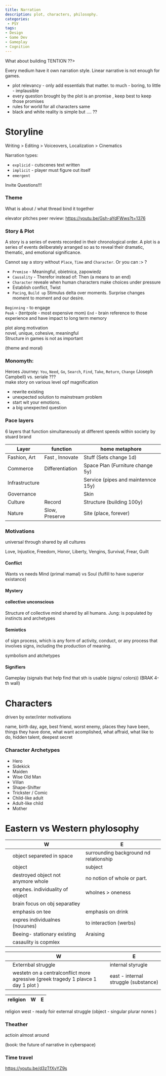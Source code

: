 ```yaml
---
title: Narration
description: plot, characters, philosophy.
categories:
 - PSY
tags:
- Design
- Game Dev
- Gameplay
- Cognition
---
```


What about building TENTION ??>


Every medium have it own narration style. Linear narrative is not enough for games.  

- plot relevancy - only add essentials that matter. to much - boring, to little - implausible
- every question brought by the plot is an promise , keep best to keep those promises
- rules for world for all characters same
- black and white reality is simple but .... ??

# Storyline

Writing > Editing > Voiceovers, Localization > Cinematics


Narration types:  
- `explicid` - cutscenes text written
- `implicit` - player must figure out itself
- `emergent`

Invite Questions!!!

### Theme
What is about / what thread bind it together

elevator pitches
peer review:  https://youtu.be/Gsh-aYdFWws?t=1376

### Story  & Plot
A story is a series of events recorded in their chronological order. A plot is a series of events deliberately arranged so as to reveal their dramatic, thematic, and emotional significance.

Cannot say a story without `Place`, `Time` and `Character`. Or you can :> ?

   - `Premise` -  Meaningful, obietnica, zapowiedz
   - `Causality` -  Therefor instead of: Then  (a means to an end)
   - `Character` reveale when human characters make choices under pressure
   -  Establish conflict, Twist
   - `Pacing`, `Build up` Stimulus delta over moments. Surprise changes moment to moment and our desire.




`Beginning` - to engage  
`Peak` -  (tentpole - most expensive mom)
`End` - brain reference to those experience and have impact to long term memory  


plot along motivation  
novel, unique, cohesive, meaningful  
Structure in games is not as important  

(theme and moral)

### Monomyth:
  Heroes Journey: `You`, `Need`, `Go`, `Search`, `Find`, `Take`, `Return`, `Change`  (Joseph Campbell)
  vs. seriale ???  
  make story on various level opf magnification   

  - rewrite existing
  - unexpected solution to mainstream problem
  - start wit your emotions.
  - a big unexpected question


### Pace layers
6 layers that function simultaneously at different speeds within society by stuard brand   


 Layer | function | home metaphore |
 | - | - | - |
Fashion, Art | Fast , Innovate | Stuff (Sets change 1d)
Commerce | Differentiation | Space Plan (Furniture change 5y)
Infrastructure | | Service (pipes and maintennce 15y)
Governance | | Skin
Culture | Record | Structure (building 100y)
Nature | Slow, Preserve | Site (place, forever)


###  Motivations
universal through shared by all cultures



Love, Injustice, Freedom, Honor, Liberty, Vengins,  Survival, Frear, Guilt


#### Conflict
Wants vs needs
Mind (primal mamal) vs Soul (fulfill to have superior existance)

#### Mystery


####  collective unconscious
Structure of collective mind shared by all humans. Jung: is populated by instincts and archetypes


#### Semiotics
of sign process, which is any form of activity, conduct, or any process that involves signs, including the production of meaning.

symbolism and atchetypes


#### Signifiers
Gameplay (signals that help find that sth is usable (signs/ colors)) (BRAK 4-th wall)



# Characters
driven by exter/inter motivations

name, birth day, age, best friend, worst enemy, places they have been, things they have done,  what want acomplished, what affraid, what like to do, hidden talent, deepest secret

### Character Archetypes
- Hero
- Sidekick
- Maiden
- Wise Old Man
- Villan
- Shape-Shifter
- Trickster / Comic
- Child-like adult
- Adult-like child
- Mother


# Eastern vs Western phylosophy


||W|E|
|---|---|---|
||object separeted in space| surrounding  background nd relationship
| | object | subject |
||destroyed object not anymore whole |no notion of whole or part.
||emphes. individuality of object| wholnes > oneness|
||brain focus on obj separatley |
||emphasis on tee | emphasis on drink
||expres individualnes (nouunes) | to interaction (werbs)
||Beeing- stationary existing | Araising |
||casaulity is copmlex|



||W|E|
|---|---|---|
||Externbal struggle|internal styrugle
||westetn on a centralconflict more agressive (greek tragedy 1 plavce 1 day 1 plot )|east - internal struggle (substance)

|religion|W|E|
|---|---|---|

religion
west - ready foir external struggle (object - singular plurar nones )

### Theather
actioin almost around   

(book: the future of narrative in cyberspace)

### Time travel

https://youtu.be/d3zTfXvYZ9s
